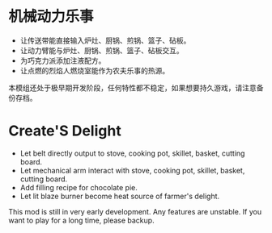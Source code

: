 # 机械动力乐事
- 让传送带能直接输入炉灶、厨锅、煎锅、篮子、砧板。
- 让动力臂能与炉灶、厨锅、煎锅、篮子、砧板交互。
- 为巧克力派添加注液配方。
- 让点燃的烈焰人燃烧室能作为农夫乐事的热源。

本模组还处于极早期开发阶段，任何特性都不稳定，如果想要持久游戏，请注意备份存档。
# Create'S Delight
- Let belt directly output to stove, cooking pot, skillet, basket, cutting board.
- Let mechanical arm interact with stove, cooking pot, skillet, basket, cutting board.
- Add filling recipe for chocolate pie.
- Let lit blaze burner become heat source of farmer's delight.

This mod is still in very early development. Any features are unstable. If you want to play for a long time, please backup.
